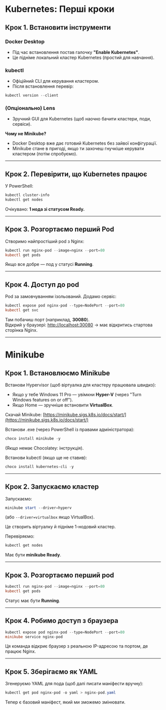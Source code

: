 
# Kubernetes: Перші кроки

## Крок 1. Встановити інструменти

### Docker Desktop
- Під час встановлення постав галочку **"Enable Kubernetes"**.
- Це підніме локальний кластер Kubernetes (простий для навчання).

### kubectl
- Офіційний CLI для керування кластером.
- Після встановлення перевір:
```powershell
kubectl version --client
```

### (Опціонально) Lens
- Зручний GUI для Kubernetes (щоб наочно бачити кластери, поди, сервіси).

**Чому не Minikube?**
- Docker Desktop вже дає готовий Kubernetes без зайвої конфігурації. 
- Minikube стане в пригоді, якщо ти захочеш гнучкіше керувати кластером (потім спробуємо).

---

## Крок 2. Перевірити, що Kubernetes працює
У PowerShell:
```powershell
kubectl cluster-info
kubectl get nodes
```
Очікувано: **1 нода зі статусом Ready.**

---

## Крок 3. Розгортаємо перший Pod
Створимо найпростіший pod з Nginx:
```powershell
kubectl run nginx-pod --image=nginx --port=80
kubectl get pods
```
Якщо все добре — под у статусі **Running**.

---

## Крок 4. Доступ до pod
Pod за замовчуванням ізольований. Додамо сервіс:
```powershell
kubectl expose pod nginx-pod --type=NodePort --port=80
kubectl get svc
```
Там побачиш порт (наприклад, **30080**).  
Відкрий у браузері: [http://localhost:30080](http://localhost:30080) → має відкритись стартова сторінка Nginx.

---

# Minikube

## Крок 1. Встановлюємо Minikube
Встанови Hypervisor (щоб віртуалка для кластеру працювала швидко):

- Якщо у тебе Windows 11 Pro — увімкни **Hyper-V** (через "Turn Windows features on or off").
- Якщо Home — зручніше встановити **VirtualBox**.

Скачай Minikube: [https://minikube.sigs.k8s.io/docs/start/](https://minikube.sigs.k8s.io/docs/start/)

Встанови .exe (через PowerShell із правами адміністратора):
```powershell
choco install minikube -y
```
(Якщо немає Chocolatey: інструкція).

Встанови kubectl (якщо ще не ставив):
```powershell
choco install kubernetes-cli -y
```

---

## Крок 2. Запускаємо кластер
Запускаємо:
```powershell
minikube start --driver=hyperv
```
(або `--driver=virtualbox` якщо VirtualBox).

Це створить віртуалку й підніме 1-нодовий кластер.

Перевіряємо:
```powershell
kubectl get nodes
```
Має бути **minikube Ready**.

---

## Крок 3. Розгортаємо перший pod
```powershell
kubectl run nginx-pod --image=nginx --port=80
kubectl get pods
```
Статус має бути **Running**.

---

## Крок 4. Робимо доступ з браузера
```powershell
kubectl expose pod nginx-pod --type=NodePort --port=80
minikube service nginx-pod
```
Ця команда відкриє браузер з реальною IP-адресою та портом, де працює Nginx.

---

## Крок 5. Зберігаємо як YAML
Згенеруємо YAML для пода (щоб далі писати маніфести вручну):
```powershell
kubectl get pod nginx-pod -o yaml > nginx-pod.yaml
```
Тепер є базовий маніфест, який ми зможемо змінювати.
